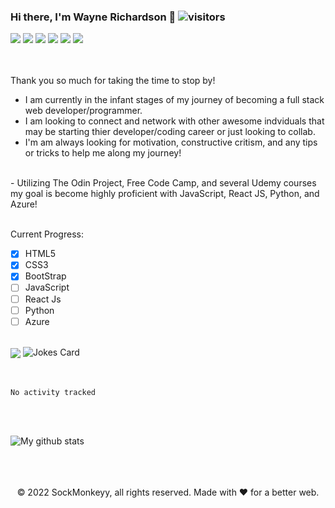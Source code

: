 ### Hi there, I'm Wayne Richardson 👋 ![visitors](https://visitor-badge.glitch.me/badge?page_id=sockmonkeyy.id)
<div>
<img src="https://img.shields.io/badge/Python-3776AB?style=for-the-badge&logo=python&logoColor=white" />
<img src="https://img.shields.io/badge/HTML5-E34F26?style=for-the-badge&logo=html5&logoColor=white" />
<img src="https://img.shields.io/badge/CSS3-1572B6?style=for-the-badge&logo=css3&logoColor=white" />
<img src="https://img.shields.io/badge/JavaScript-323330?style=for-the-badge&logo=javascript&logoColor=F7DF1E" />
<img src="https://img.shields.io/badge/React-20232A?style=for-the-badge&logo=react&logoColor=61DAFB" />
<img src="https://img.shields.io/badge/Bootstrap-563D7C?style=for-the-badge&logo=bootstrap&logoColor=white" />
</div>

<!--
**SockMonkeyy/SockMonkeyy** is a ✨ _special_ ✨ repository because its `README.md` (this file) appears on your GitHub profile.

Here are some ideas to get you started:

- 🔭 I’m currently working on ...
-  I’m currently learning ...
- 👯 I’m looking to collaborate on ...
- 🤔 I’m looking for help with ...
- 💬 Ask me about ...
- 📫 How to reach me: ...
- 😄 Pronouns: ...
- ⚡ Fun fact: ...
-->

<br><br>
Thank you so much for taking the time to stop by!
<br>
- I am currently in the infant stages of my journey of becoming a full stack web developer/programmer.
- I am looking to connect and network with other awesome indviduals that may be starting thier developer/coding career or just looking to collab.
- I'm am always looking for motivation, constructive critism, and any tips or tricks to help me along my journey!
<br>
- Utilizing The Odin Project, Free Code Camp, and several Udemy courses my goal is become highly proficient with JavaScript, React JS, Python, and Azure!
<br><br>

Current Progress:
 - [x] HTML5
 - [x] CSS3
 - [x] BootStrap
 - [ ] JavaScript
 - [ ] React Js
 - [ ] Python
 - [ ] Azure
 <br><br>
 <div>
 <img align="center" src="https://github-readme-stats.vercel.app/api/top-langs/?username=sockmonkeyy&layout=compact&theme=merko&hide_border=true"/>
 <img src="https://readme-jokes.vercel.app/api" alt="Jokes Card" />
 </div>
<br><br>


<!--START_SECTION:waka-->

```text
No activity tracked
```

<!--END_SECTION:waka-->

<br> <br>
<div>
<img align="center" src="https://github-readme-stats.vercel.app/api?username=sockmonkeyy&show_icons=true&include_all_commits=true&theme=merko&hide_border=true" alt="My github stats" /> 

</div>
<br>
<br>
<br>
<p align="center"> © 2022 SockMonkeyy, all rights reserved. Made with ❤️ for a better web. </p>
<p align="center">
</p>
